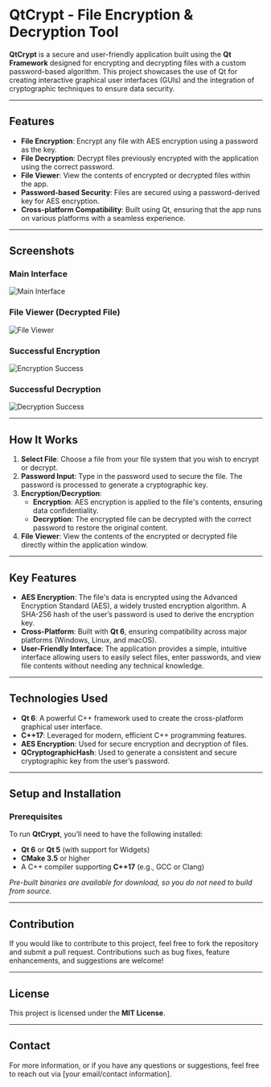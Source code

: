 # QtCrypt - File Encryption & Decryption Tool

**QtCrypt** is a secure and user-friendly application built using the **Qt Framework** designed for encrypting and decrypting files with a custom password-based algorithm. This project showcases the use of Qt for creating interactive graphical user interfaces (GUIs) and the integration of cryptographic techniques to ensure data security.

---

## Features

- **File Encryption**: Encrypt any file with AES encryption using a password as the key.
- **File Decryption**: Decrypt files previously encrypted with the application using the correct password.
- **File Viewer**: View the contents of encrypted or decrypted files within the app.
- **Password-based Security**: Files are secured using a password-derived key for AES encryption.
- **Cross-platform Compatibility**: Built using Qt, ensuring that the app runs on various platforms with a seamless experience.

---

## Screenshots

### Main Interface
![Main Interface]([https://paste.pics/ed298d7be2cff5cbfd84444fa95357d8](https://i2.paste.pics/ed298d7be2cff5cbfd84444fa95357d8.png?rand=o2h4HgQwId))

### File Viewer (Decrypted File)
![File Viewer](https://your-link-to-screenshot2.png)

### Successful Encryption
![Encryption Success](https://your-link-to-screenshot3.png)

### Successful Decryption
![Decryption Success](https://your-link-to-screenshot4.png)

---

## How It Works

1. **Select File**: Choose a file from your file system that you wish to encrypt or decrypt.
2. **Password Input**: Type in the password used to secure the file. The password is processed to generate a cryptographic key.
3. **Encryption/Decryption**: 
   - **Encryption**: AES encryption is applied to the file's contents, ensuring data confidentiality.
   - **Decryption**: The encrypted file can be decrypted with the correct password to restore the original content.
4. **File Viewer**: View the contents of the encrypted or decrypted file directly within the application window.

---

## Key Features

- **AES Encryption**: The file's data is encrypted using the Advanced Encryption Standard (AES), a widely trusted encryption algorithm. A SHA-256 hash of the user’s password is used to derive the encryption key.
- **Cross-Platform**: Built with **Qt 6**, ensuring compatibility across major platforms (Windows, Linux, and macOS).
- **User-Friendly Interface**: The application provides a simple, intuitive interface allowing users to easily select files, enter passwords, and view file contents without needing any technical knowledge.

---

## Technologies Used

- **Qt 6**: A powerful C++ framework used to create the cross-platform graphical user interface.
- **C++17**: Leveraged for modern, efficient C++ programming features.
- **AES Encryption**: Used for secure encryption and decryption of files.
- **QCryptographicHash**: Used to generate a consistent and secure cryptographic key from the user’s password.

---

## Setup and Installation

### Prerequisites

To run **QtCrypt**, you’ll need to have the following installed:

- **Qt 6** or **Qt 5** (with support for Widgets)
- **CMake 3.5** or higher
- A C++ compiler supporting **C++17** (e.g., GCC or Clang)

*Pre-built binaries are available for download, so you do not need to build from source.*

---

## Contribution

If you would like to contribute to this project, feel free to fork the repository and submit a pull request. Contributions such as bug fixes, feature enhancements, and suggestions are welcome!

---

## License

This project is licensed under the **MIT License**.

---

## Contact

For more information, or if you have any questions or suggestions, feel free to reach out via [your email/contact information].
